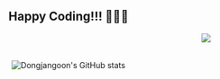 <div align="center">

<h2>Happy Coding!!! 🫠🫠🫠 </h2>

<img align="right" src="https://github-readme-stats.vercel.app/api/top-langs/?username=dongjangoon&layout=compact&theme=buefy"><br/><br/>

![Dongjangoon's GitHub stats](https://github-readme-stats.vercel.app/api?username=dongjangoon&show_icons=true&theme=radical)

</div>
